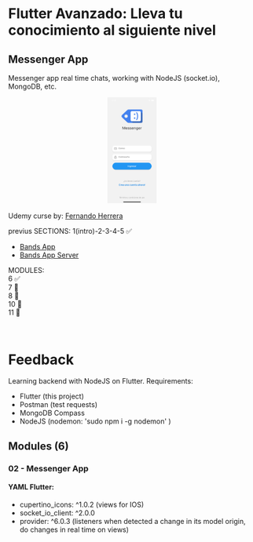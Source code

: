 # Flutter Avanzado: Lleva tu conocimiento al siguiente nivel

## Messenger App
Messenger app real time chats, working with NodeJS (socket.io), MongoDB, etc.

<p align="center">
<img src="assets/screeshot_v1.png" width="100" >
</p>

Udemy curse by: [Fernando Herrera](https://fernando-herrera.com/#/)

previus SECTIONS:
1(intro)-2-3-4-5   ✅ 

- [Bands App](https://github.com/JimHuertas/bands-flutter-app)
- [Bands App Server](https://github.com/JimHuertas/01-bands-names-server)

MODULES: \
6   ✅ \
7   🚫 \
8   🚫 \
10  🚫 \
11  🚫

<br />

# Feedback

Learning backend with NodeJS on Flutter.
Requirements:
- Flutter (this project)
- Postman (test requests)
- MongoDB Compass
- NodeJS (nodemon: 'sudo npm i -g nodemon' )

## Modules (6)

### 02 - Messenger App

#### YAML Flutter:
- cupertino_icons: ^1.0.2 (views for IOS)
- socket_io_client: ^2.0.0
- provider: ^6.0.3 (listeners when detected a change in its model origin, do changes in real time on views)
